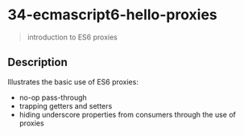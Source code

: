 # 34-ecmascript6-hello-proxies
> introduction to ES6 proxies

## Description
Illustrates the basic use of ES6 proxies:
+ no-op pass-through
+ trapping getters and setters
+ hiding underscore properties from consumers through the use of proxies

